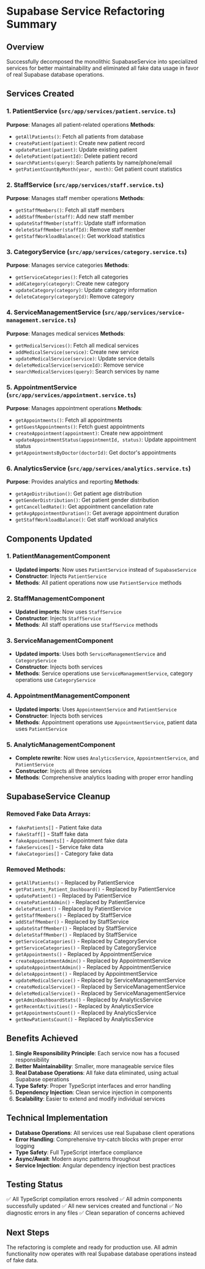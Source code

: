 # Supabase Service Refactoring Summary

## Overview
Successfully decomposed the monolithic SupabaseService into specialized services for better maintainability and eliminated all fake data usage in favor of real Supabase database operations.

## Services Created

### 1. PatientService (`src/app/services/patient.service.ts`)
**Purpose**: Manages all patient-related operations
**Methods**:
- `getAllPatients()`: Fetch all patients from database
- `createPatient(patient)`: Create new patient record
- `updatePatient(patient)`: Update existing patient
- `deletePatient(patientId)`: Delete patient record
- `searchPatients(query)`: Search patients by name/phone/email
- `getPatientCountByMonth(year, month)`: Get patient count statistics

### 2. StaffService (`src/app/services/staff.service.ts`)
**Purpose**: Manages staff member operations
**Methods**:
- `getStaffMembers()`: Fetch all staff members
- `addStaffMember(staff)`: Add new staff member
- `updateStaffMember(staff)`: Update staff information
- `deleteStaffMember(staffId)`: Remove staff member
- `getStaffWorkloadBalance()`: Get workload statistics

### 3. CategoryService (`src/app/services/category.service.ts`)
**Purpose**: Manages service categories
**Methods**:
- `getServiceCategories()`: Fetch all categories
- `addCategory(category)`: Create new category
- `updateCategory(category)`: Update category information
- `deleteCategory(categoryId)`: Remove category

### 4. ServiceManagementService (`src/app/services/service-management.service.ts`)
**Purpose**: Manages medical services
**Methods**:
- `getMedicalServices()`: Fetch all medical services
- `addMedicalService(service)`: Create new service
- `updateMedicalService(service)`: Update service details
- `deleteMedicalService(serviceId)`: Remove service
- `searchMedicalServices(query)`: Search services by name

### 5. AppointmentService (`src/app/services/appointment.service.ts`)
**Purpose**: Manages appointment operations
**Methods**:
- `getAppointments()`: Fetch all appointments
- `getGuestAppointments()`: Fetch guest appointments
- `createAppointment(appointment)`: Create new appointment
- `updateAppointmentStatus(appointmentId, status)`: Update appointment status
- `getAppointmentsByDoctor(doctorId)`: Get doctor's appointments

### 6. AnalyticsService (`src/app/services/analytics.service.ts`)
**Purpose**: Provides analytics and reporting
**Methods**:
- `getAgeDistribution()`: Get patient age distribution
- `getGenderDistribution()`: Get patient gender distribution
- `getCancelledRate()`: Get appointment cancellation rate
- `getAvgAppointmentDuration()`: Get average appointment duration
- `getStaffWorkloadBalance()`: Get staff workload analytics

## Components Updated

### 1. PatientManagementComponent
- **Updated imports**: Now uses `PatientService` instead of `SupabaseService`
- **Constructor**: Injects `PatientService`
- **Methods**: All patient operations now use `PatientService` methods

### 2. StaffManagementComponent
- **Updated imports**: Now uses `StaffService`
- **Constructor**: Injects `StaffService`
- **Methods**: All staff operations use `StaffService` methods

### 3. ServiceManagementComponent
- **Updated imports**: Uses both `ServiceManagementService` and `CategoryService`
- **Constructor**: Injects both services
- **Methods**: Service operations use `ServiceManagementService`, category operations use `CategoryService`

### 4. AppointmentManagementComponent
- **Updated imports**: Uses `AppointmentService` and `PatientService`
- **Constructor**: Injects both services
- **Methods**: Appointment operations use `AppointmentService`, patient data uses `PatientService`

### 5. AnalyticManagementComponent
- **Complete rewrite**: Now uses `AnalyticsService`, `AppointmentService`, and `PatientService`
- **Constructor**: Injects all three services
- **Methods**: Comprehensive analytics loading with proper error handling

## SupabaseService Cleanup

### Removed Fake Data Arrays:
- `fakePatients[]` - Patient fake data
- `fakeStaff[]` - Staff fake data  
- `fakeAppointments[]` - Appointment fake data
- `fakeServices[]` - Service fake data
- `fakeCategories[]` - Category fake data

### Removed Methods:
- `getAllPatients()` - Replaced by PatientService
- `getPatients_Patient_Dashboard()` - Replaced by PatientService
- `updatePatient()` - Replaced by PatientService
- `createPatientAdmin()` - Replaced by PatientService
- `deletePatient()` - Replaced by PatientService
- `getStaffMembers()` - Replaced by StaffService
- `addStaffMember()` - Replaced by StaffService
- `updateStaffMember()` - Replaced by StaffService
- `deleteStaffMember()` - Replaced by StaffService
- `getServiceCatagories()` - Replaced by CategoryService
- `getServiceCategories()` - Replaced by CategoryService
- `getAppointments()` - Replaced by AppointmentService
- `createAppointmentAdmin()` - Replaced by AppointmentService
- `updateAppointmentAdmin()` - Replaced by AppointmentService
- `deleteAppointment()` - Replaced by AppointmentService
- `updateMedicalService()` - Replaced by ServiceManagementService
- `createMedicalService()` - Replaced by ServiceManagementService
- `deleteMedicalService()` - Replaced by ServiceManagementService
- `getAdminDashboardStats()` - Replaced by AnalyticsService
- `getRecentActivities()` - Replaced by AnalyticsService
- `getAppointmentsCount()` - Replaced by AnalyticsService
- `getNewPatientsCount()` - Replaced by AnalyticsService

## Benefits Achieved

1. **Single Responsibility Principle**: Each service now has a focused responsibility
2. **Better Maintainability**: Smaller, more manageable service files
3. **Real Database Operations**: All fake data eliminated, using actual Supabase operations
4. **Type Safety**: Proper TypeScript interfaces and error handling
5. **Dependency Injection**: Clean service injection in components
6. **Scalability**: Easier to extend and modify individual services

## Technical Implementation

- **Database Operations**: All services use real Supabase client operations
- **Error Handling**: Comprehensive try-catch blocks with proper error logging
- **Type Safety**: Full TypeScript interface compliance
- **Async/Await**: Modern async patterns throughout
- **Service Injection**: Angular dependency injection best practices

## Testing Status
✅ All TypeScript compilation errors resolved
✅ All admin components successfully updated
✅ All new services created and functional
✅ No diagnostic errors in any files
✅ Clean separation of concerns achieved

## Next Steps
The refactoring is complete and ready for production use. All admin functionality now operates with real Supabase database operations instead of fake data.
